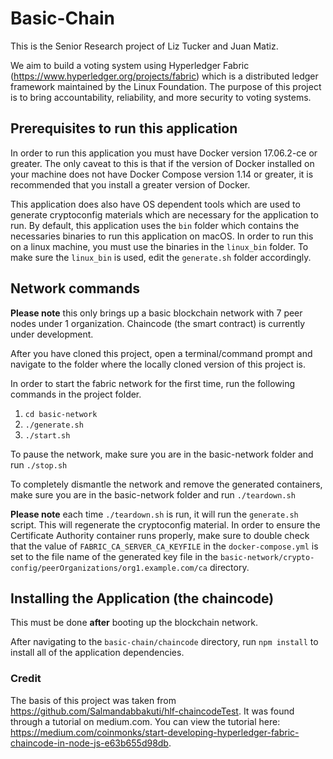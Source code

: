 # Basic-Chain

This is the Senior Research project of Liz Tucker and Juan Matiz. 

We aim to build a voting system using Hyperledger Fabric (https://www.hyperledger.org/projects/fabric) 
which is a distributed ledger framework maintained by the Linux Foundation. The purpose of this project 
is to bring accountability, reliability, and more security to voting systems. 

## Prerequisites to run this application

In order to run this application you must have Docker version 17.06.2-ce or greater.
The only caveat to this is that if the version of Docker installed on your machine does not 
have Docker Compose version 1.14 or greater, it is recommended that you install a greater version 
of Docker.

This application does also have OS dependent tools which are used to generate cryptoconfig materials 
which are necessary for the application to run. By default, this application uses the `bin` folder which
contains the necessaries binaries to run this application on macOS. In order to run this on a linux machine,
you must use the binaries in the `linux_bin` folder. To make sure the `linux_bin` is used, 
edit the `generate.sh` folder accordingly.


## Network commands

**Please note** this only brings up a basic blockchain network with 7 peer nodes under 1 organization. 
Chaincode (the smart contract) is currently under development. 

After you have cloned this project, open a terminal/command prompt and navigate to the folder 
where the locally cloned version of this project is.

In order to start the fabric network for the first time, run the following commands in the project folder.

1. `cd basic-network`
2. `./generate.sh`
3. `./start.sh`

To pause the network, make sure you are in the basic-network folder and run `./stop.sh`

To completely dismantle the network and remove the generated containers, make sure you are in 
the basic-network folder and run `./teardown.sh`

**Please note** each time `./teardown.sh` is run, it will run the `generate.sh` script. This will 
regenerate the cryptoconfig material. In order to ensure the Certificate Authority container runs properly, 
make sure to double check that the value of `FABRIC_CA_SERVER_CA_KEYFILE` in the `docker-compose.yml` is set to 
the file name of the generated key file in the `basic-network/crypto-config/peerOrganizations/org1.example.com/ca` 
directory.

## Installing the Application (the chaincode)
This must be done **after** booting up the blockchain network.

After navigating to the `basic-chain/chaincode` directory, run `npm install` to install all of the 
application dependencies.

### Credit
The basis of this project was taken from https://github.com/Salmandabbakuti/hlf-chaincodeTest. It was found through 
a tutorial on medium.com. You can view the tutorial here: 
https://medium.com/coinmonks/start-developing-hyperledger-fabric-chaincode-in-node-js-e63b655d98db.